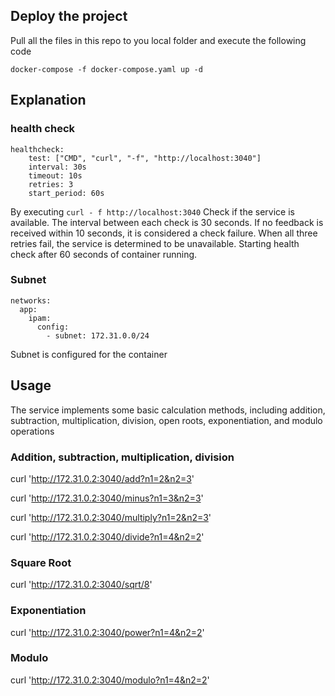 ## Deploy the project
Pull all the files in this repo to you local folder and execute the following code
```
docker-compose -f docker-compose.yaml up -d
```

## Explanation

### health check
```
healthcheck:
    test: ["CMD", "curl", "-f", "http://localhost:3040"]  
    interval: 30s  
    timeout: 10s   
    retries: 3     
    start_period: 60s 
```
By executing ``curl - f http://localhost:3040`` Check if the service is available. The interval between each check is 30 seconds. If no feedback is received within 10 seconds, it is considered a check failure. 
When all three retries fail, the service is determined to be unavailable.
Starting health check after 60 seconds of container running.

### Subnet
```
networks:
  app:
    ipam:
      config:
        - subnet: 172.31.0.0/24

```
Subnet is configured for the container

## Usage
The service implements some basic calculation methods, including addition, subtraction, multiplication, division, open roots, exponentiation, and modulo operations
### Addition, subtraction, multiplication, division
curl 'http://172.31.0.2:3040/add?n1=2&n2=3'

curl 'http://172.31.0.2:3040/minus?n1=3&n2=3'

curl 'http://172.31.0.2:3040/multiply?n1=2&n2=3'

curl 'http://172.31.0.2:3040/divide?n1=4&n2=2'

### Square Root
curl 'http://172.31.0.2:3040/sqrt/8'

### Exponentiation 
curl 'http://172.31.0.2:3040/power?n1=4&n2=2'

### Modulo
curl 'http://172.31.0.2:3040/modulo?n1=4&n2=2'
